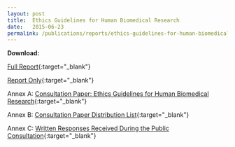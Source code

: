 ```yaml
---
layout: post
title:  Ethics Guidelines for Human Biomedical Research
date:   2015-06-23
permalink: /publications/reports/ethics-guidelines-for-human-biomedical-research
---
```


**Download:**

[Full Report](/files/publications/reports/ethics-guidelines-human-biomed-research-full.pdf){:target="_blank"}

[Report Only](/files/publications/reports/ethics-guidelines-human-biomed-research-report-only.pdf){:target="_blank"}

Annex A: [Consultation Paper: Ethics Guidelines for Human Biomedical Research](/files/publications/reports/ethics-guidelines-human-biomed-research-annex-a.pdf){:target="_blank"}

Annex B: [Consultation Paper Distribution List](/files/publications/reports/ethics-guidelines-human-biomed-research-annex-b.pdf){:target="_blank"}

Annex C: [Written Responses Received During the Public Consultation](/files/publications/reports/ethics-guidelines-human-biomed-research-annex-c.pdf){:target="_blank"}
